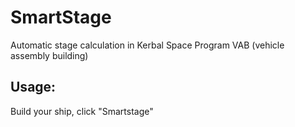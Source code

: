 SmartStage 
==========

Automatic stage calculation in Kerbal Space Program VAB (vehicle assembly building)

Usage:
------
Build your ship, click "Smartstage"
